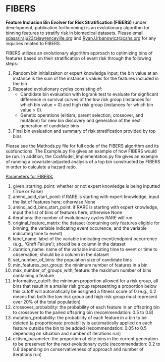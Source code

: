# FIBERS
**Feature Inclusion Bin Evolver for Risk Stratification (FIBERS)** (under development, publication forthcoming) is an evolutionary algorithm for binning features to stratify risk in biomedical datasets. Please email sdasariraju23@lawrenceville.org and Ryan.Urbanowicz@cshs.org for any inquiries related to FIBERS.

FIBERS utilizes an evolutionary algorithm approach to optimizing bins of features based on their stratification of event risk through the following steps:

1) Random bin initializaiton or expert knowledge input; the bin value at an instance is the sum of the instance's values for the features included in the bin
2) Repeated evolutionary cycles consisting of: 
   - Candidate bin evaluation with logrank test to evaluate for signficant difference in survival curves of the low risk group (instances for which bin value = 0) and high risk group (instances for which bin value > 0).
   - Genetic operations (elitism, parent selection, crossover, and mutation) for new bin discovery and generation of the next generation of candidate bins
3) Final bin evaluation and summary of risk stratification provided by top bins

Please see the Methods.py file for full code of the FIBERS algorithm and its subfunctions. The Example.py file gives an example of how FIBERS would be run. In addition, the CoxModel_Implementation.py file gives an example of running a covariate-adjusted analysis of a top bin constructed by FIBERS in order to calculate a hazard ratio. 

<ins>Parameters for FIBERS:</ins>
1) given_starting_point: whether or not expert knowledge is being inputted (True or False)
2) amino_acid_start_point: if RARE is starting with expert knowledge, input the list of features here; otherwise None
3) amino_acid_bins_start_point: if RARE is starting with expert knowledge, input the list of bins of features here; otherwise None
4) iterations: the number of evolutionary cycles RARE will run
5) original_feature_matrix: the dataset (containing only features eligible for binning, the variable indicating event occurence, and the variable indicating time to event)
6) label_name: label of the variable indicating event/endpoint occurrence (e.g., 'Graft Failure'); should be a column in the dataset
7) duration_name: name of the variable indicating time to event or time to observation; should be a column in the dataset
9) set_number_of_bins: the population size of candidate bins
10) min_features_per_group: the minimum number of features in a bin
11) max_number_of_groups_with_feature: the maximum number of bins containing a feature
12) informative_cutoff: the minimum proportion allowed for a risk group, all bins that result in a smaller risk group representing a proportion below this cutoff will automatically be assigned a fitness score of 0 (e.g., 0.2 means that both the low risk group and high risk group must represent over 20% of the total population)
13) crossover_probability: the probability of each feature in an offspring bin to crossover to the paired offspring bin (recommendation: 0.5 to 0.8)
14) mutation_probability: the probability of each feature in a bin to be deleted (a proportionate probability is automatically applied on each feature outside the bin to be added (recommendation: 0.05 to 0.5 depending on situation and number of iterations run)
15) elitism_parameter: the proportion of elite bins in the current generation to be preserved for the next evolutionary cycle (recommendation: 0.2 to 0.8 depending on conservativeness of approach and number of iterations run)



